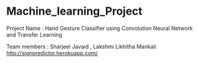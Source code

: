 # Machine_learning_Project

Project Name : Hand Gesture Classifier using Convolution Neural Network and Transfer Learning

Team members : Sharjeel Javaid , Lakshmi Likhitha Mankali
http://signpredictor.herokuapp.com/
